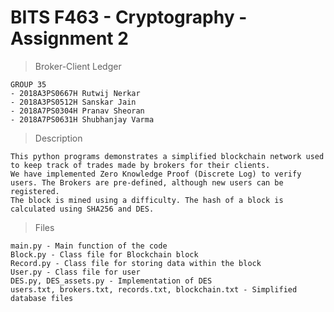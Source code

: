 # BITS F463 - Cryptography - Assignment 2

> Broker-Client Ledger

    GROUP 35
    - 2018A3PS0667H Rutwij Nerkar
    - 2018A3PS0512H Sanskar Jain
    - 2018A7PS0304H Pranav Sheoran
    - 2018A7PS0631H Shubhanjay Varma

> Description

    This python programs demonstrates a simplified blockchain network used to keep track of trades made by brokers for their clients.
    We have implemented Zero Knowledge Proof (Discrete Log) to verify users. The Brokers are pre-defined, although new users can be registered.
    The block is mined using a difficulty. The hash of a block is calculated using SHA256 and DES.

> Files

    main.py - Main function of the code
    Block.py - Class file for Blockchain block
    Record.py - Class file for storing data within the block
    User.py - Class file for user
    DES.py, DES_assets.py - Implementation of DES
    users.txt, brokers.txt, records.txt, blockchain.txt - Simplified database files
